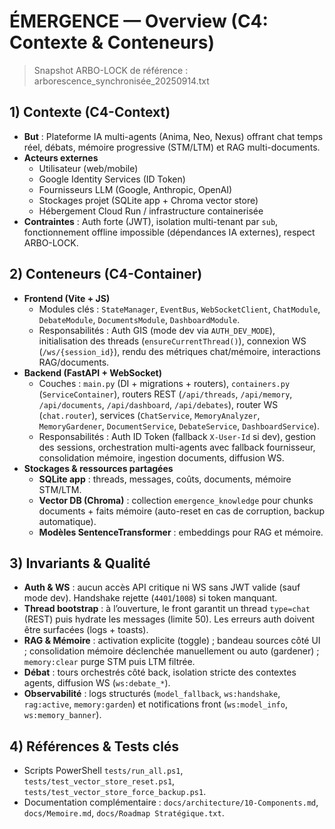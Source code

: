 # ÉMERGENCE — Overview (C4: Contexte & Conteneurs)

> Snapshot ARBO-LOCK de référence : arborescence_synchronisée_20250914.txt

## 1) Contexte (C4-Context)
- **But** : Plateforme IA multi-agents (Anima, Neo, Nexus) offrant chat temps réel, débats, mémoire progressive (STM/LTM) et RAG multi-documents.
- **Acteurs externes**
  - Utilisateur (web/mobile)
  - Google Identity Services (ID Token)
  - Fournisseurs LLM (Google, Anthropic, OpenAI)
  - Stockages projet (SQLite app + Chroma vector store)
  - Hébergement Cloud Run / infrastructure containerisée
- **Contraintes** : Auth forte (JWT), isolation multi-tenant par `sub`, fonctionnement offline impossible (dépendances IA externes), respect ARBO-LOCK.

## 2) Conteneurs (C4-Container)
- **Frontend (Vite + JS)**
  - Modules clés : `StateManager`, `EventBus`, `WebSocketClient`, `ChatModule`, `DebateModule`, `DocumentsModule`, `DashboardModule`.
  - Responsabilités : Auth GIS (mode dev via `AUTH_DEV_MODE`), initialisation des threads (`ensureCurrentThread()`), connexion WS (`/ws/{session_id}`), rendu des métriques chat/mémoire, interactions RAG/documents.
- **Backend (FastAPI + WebSocket)**
  - Couches : `main.py` (DI + migrations + routers), `containers.py` (`ServiceContainer`), routers REST (`/api/threads`, `/api/memory`, `/api/documents`, `/api/dashboard`, `/api/debates`), router WS (`chat.router`), services (`ChatService`, `MemoryAnalyzer`, `MemoryGardener`, `DocumentService`, `DebateService`, `DashboardService`).
  - Responsabilités : Auth ID Token (fallback `X-User-Id` si dev), gestion des sessions, orchestration multi-agents avec fallback fournisseur, consolidation mémoire, ingestion documents, diffusion WS.
- **Stockages & ressources partagées**
  - **SQLite app** : threads, messages, coûts, documents, mémoire STM/LTM.
  - **Vector DB (Chroma)** : collection `emergence_knowledge` pour chunks documents + faits mémoire (auto-reset en cas de corruption, backup automatique).
  - **Modèles SentenceTransformer** : embeddings pour RAG et mémoire.

## 3) Invariants & Qualité
- **Auth & WS** : aucun accès API critique ni WS sans JWT valide (sauf mode dev). Handshake rejette (`4401`/`1008`) si token manquant.
- **Thread bootstrap** : à l’ouverture, le front garantit un thread `type=chat` (REST) puis hydrate les messages (limite 50). Les erreurs auth doivent être surfacées (logs + toasts).
- **RAG & Mémoire** : activation explicite (toggle) ; bandeau sources côté UI ; consolidation mémoire déclenchée manuellement ou auto (gardener) ; `memory:clear` purge STM puis LTM filtrée.
- **Débat** : tours orchestrés côté back, isolation stricte des contextes agents, diffusion WS (`ws:debate_*`).
- **Observabilité** : logs structurés (`model_fallback`, `ws:handshake`, `rag:active`, `memory:garden`) et notifications front (`ws:model_info`, `ws:memory_banner`).

## 4) Références & Tests clés
- Scripts PowerShell `tests/run_all.ps1`, `tests/test_vector_store_reset.ps1`, `tests/test_vector_store_force_backup.ps1`.
- Documentation complémentaire : `docs/architecture/10-Components.md`, `docs/Memoire.md`, `docs/Roadmap Stratégique.txt`.
